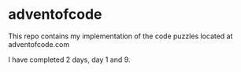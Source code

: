 # adventofcode

This repo contains my implementation of the code puzzles located at adventofcode.com

I have completed 2 days, day 1 and 9.







